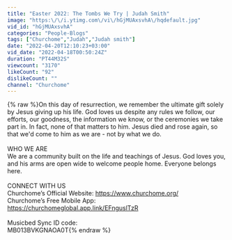 ```yaml
---
title: "Easter 2022: The Tombs We Try | Judah Smith"
image: "https:\/\/i.ytimg.com\/vi\/hGjMUAxsvhA\/hqdefault.jpg"
vid_id: "hGjMUAxsvhA"
categories: "People-Blogs"
tags: ["Churchome","Judah","Judah smith"]
date: "2022-04-20T12:10:23+03:00"
vid_date: "2022-04-18T00:50:24Z"
duration: "PT44M32S"
viewcount: "3170"
likeCount: "92"
dislikeCount: ""
channel: "Churchome"
---
```

{% raw %}On this day of resurrection, we remember the ultimate gift solely by Jesus giving up his life. God loves us despite any rules we follow, our efforts, our goodness, the information we know, or the ceremonies we take part in. In fact, none of that matters to him. Jesus died and rose again, so that we'd come to him as we are - not by what we do.<br /><br />WHO WE ARE<br />We are a community built on the life and teachings of Jesus. God loves you, and his arms are open wide to welcome people home. Everyone belongs here.<br /><br />CONNECT WITH US<br />Churchome’s Official Website: <a rel="nofollow" target="blank" href="https://www.churchome.org/">https://www.churchome.org/</a><br />Churchome’s Free Mobile App: <a rel="nofollow" target="blank" href="https://churchomeglobal.app.link/EFnguslTzR">https://churchomeglobal.app.link/EFnguslTzR</a><br /><br />Musicbed Sync ID code:<br />MB013BVKGNAOA0T{% endraw %}

